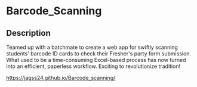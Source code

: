 # Barcode_Scanning

## Description

Teamed up with a batchmate to create a web app for swiftly scanning students' barcode ID cards to check their Fresher's party form submission. What used to be a time-consuming Excel-based process has now turned into an efficient, paperless workflow. Exciting to revolutionize tradition!

https://jagss24.github.io/Barcode_scanning/
